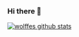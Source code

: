 ### Hi there 👋

[![wolffes github stats](https://github-readme-stats.vercel.app/api?username=wolffe&&count_private=true&show_icons=true&theme=dark&border_color=#30363d)](https://github.com/anuraghazra/github-readme-stats)



<!--
**wolffe/wolffe** is a ✨ _special_ ✨ repository because its `README.md` (this file) appears on your GitHub profile.

Here are some ideas to get you started:

- 🔭 I’m currently working on ...
- 🌱 I’m currently learning ...
- 👯 I’m looking to collaborate on ...
- 🤔 I’m looking for help with ...
- 💬 Ask me about ...
- 📫 How to reach me: ...
- 😄 Pronouns: ...
- ⚡ Fun fact: ...
-->
